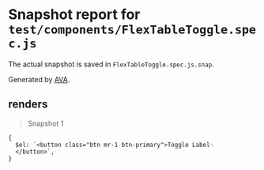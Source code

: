 # Snapshot report for `test/components/FlexTableToggle.spec.js`

The actual snapshot is saved in `FlexTableToggle.spec.js.snap`.

Generated by [AVA](https://ava.li).

## renders

> Snapshot 1

    {
      $el: `<button class="btn mr-1 btn-primary">Toggle Label␊
      </button>`,
    }
